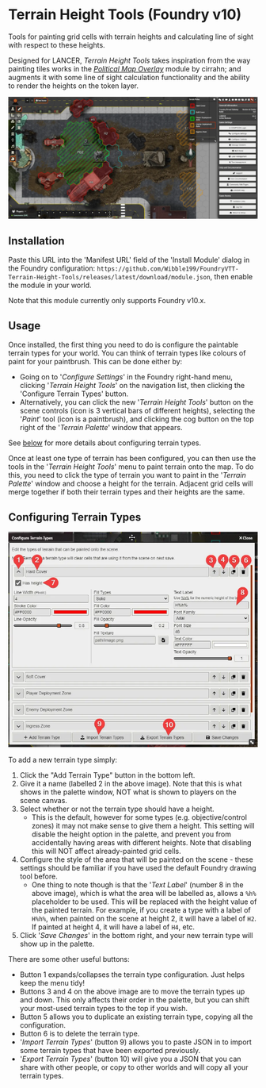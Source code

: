 # Terrain Height Tools (Foundry v10)

Tools for painting grid cells with terrain heights and calculating line of sight with respect to these heights.

Designed for LANCER, _Terrain Height Tools_ takes inspiration from the way painting tiles works in the _[Political Map Overlay](https://github.com/cirrahn/foundry-polmap)_ module by cirrahn; and augments it with some line of sight calculation functionality and the ability to render the heights on the token layer.

![Preview](docs/overview.webp)

## Installation

Paste this URL into the 'Manifest URL' field of the 'Install Module' dialog in the Foundry configuration: `https://github.com/Wibble199/FoundryVTT-Terrain-Height-Tools/releases/latest/download/module.json`, then enable the module in your world.

Note that this module currently only supports Foundry v10.x.

## Usage

Once installed, the first thing you need to do is configure the paintable terrain types for your world. You can think of terrain types like colours of paint for your paintbrush. This can be done either by:
- Going on to '_Configure Settings_' in the Foundry right-hand menu, clicking '_Terrain Height Tools_' on the navigation list, then clicking the 'Configure Terrain Types' button.
- Alternatively, you can click the new '_Terrain Height Tools_' button on the scene controls (icon is 3 vertical bars of different heights), selecting the '_Paint_' tool (icon is a paintbrush), and clicking the cog button on the top right of the '_Terrain Palette_' window that appears.

See [below](#configuring-terrain-types) for more details about configuring terrain types.

Once at least one type of terrain has been configured, you can then use the tools in the '_Terrain Height Tools_' menu to paint terrain onto the map. To do this, you need to click the type of terrain you want to paint in the '_Terrain Palette_' window and choose a height for the terrain. Adjacent grid cells will merge together if both their terrain types and their heights are the same.

## Configuring Terrain Types

![Terrain Types configuration window](docs/terrain-types-config.webp)

To add a new terrain type simply:
1. Click the "Add Terrain Type" button in the bottom left.
2. Give it a name (labelled 2 in the above image). Note that this is what shows in the palette window, NOT what is shown to players on the scene canvas.
3. Select whether or not the terrain type should have a height.
	- This is the default, however for some types (e.g. objective/control zones) it may not make sense to give them a height. This setting will disable the height option in the palette, and prevent you from accidentally having areas with different heights. Note that disabling this will NOT affect already-painted grid cells.
4. Configure the style of the area that will be painted on the scene - these settings should be familiar if you have used the default Foundry drawing tool before.
	- One thing to note though is that the '_Text Label_' (number 8 in the above image), which is what the area will be labelled as, allows a `%h%` placeholder to be used. This will be replaced with the height value of the painted terrain. For example, if you create a type with a label of `H%h%`, when painted on the scene at height 2, it will have a label of `H2`. If painted at height 4, it will have a label of `H4`, etc.
5. Click '_Save Changes_' in the bottom right, and your new terrain type will show up in the palette.

There are some other useful buttons:
- Button 1 expands/collapses the terrain type configuration. Just helps keep the menu tidy!
- Buttons 3 and 4 on the above image are to move the terrain types up and down. This only affects their order in the palette, but you can shift your most-used terrain types to the top if you wish.
- Button 5 allows you to duplicate an existing terrain type, copying all the configuration.
- Button 6 is to delete the terrain type.
- '_Import Terrain Types_' (button 9) allows you to paste JSON in to import some terrain types that have been exported previously.
- '_Export Terrain Types_' (button 10) will give you a JSON that you can share with other people, or copy to other worlds and will copy all your terrain types.
